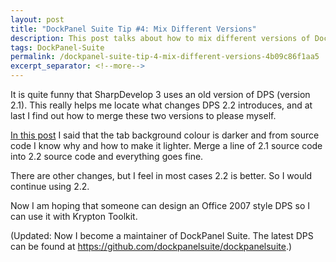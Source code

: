 ```yaml
---
layout: post
title: "DockPanel Suite Tip #4: Mix Different Versions"
description: This post talks about how to mix different versions of DockPanel Suite.
tags: DockPanel-Suite
permalink: /dockpanel-suite-tip-4-mix-different-versions-4b09c86f1aa5
excerpt_separator: <!--more-->
---
```

It is quite funny that SharpDevelop 3 uses an old version of DPS (version 2.1). This really helps me locate what changes DPS 2.2 introduces, and at last I find out how to merge these two versions to please myself.

[In this post](/dockpanel-suite-tip-3-make-your-apps-more-visual-studio-da921c4f92cb) I said that the tab background colour is darker and from source code I know why and how to make it lighter. Merge a line of 2.1 source code into 2.2 source code and everything goes fine.

There are other changes, but I feel in most cases 2.2 is better. So I would continue using 2.2.

Now I am hoping that someone can design an Office 2007 style DPS so I can use it with Krypton Toolkit.

(Updated: Now I become a maintainer of DockPanel Suite. The latest DPS can be found at https://github.com/dockpanelsuite/dockpanelsuite.)
<!--more-->